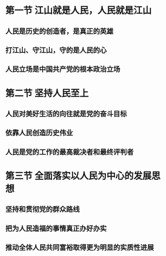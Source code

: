 # 第一节 江山就是人民，人民就是江山

## 人民是历史的创造者，是真正的英雄

## 打江山、守江山，守的是人民的心

## 人民立场是中国共产党的根本政治立场

# 第二节 坚持人民至上

## 人民对美好生活的向往就是党的奋斗目标

## 依靠人民创造历史伟业

## 人民是党的工作的最高裁决者和最终评判者

# 第三节 全面落实以人民为中心的发展思想

## 坚持和贯彻党的群众路线

## 把为人民造福的事情真正办好办实

## 推动全体人民共同富裕取得更为明显的实质性进展
